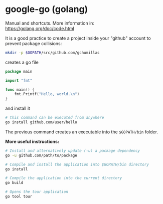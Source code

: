 # google-go (golang)
Manual and shortcuts. More information in:  
https://golang.org/doc/code.html

It is a good practice to create a project inside your "github" account to prevent package collisions:

```bash
mkdir -p $GOPATH/src/github.com/gchumillas
```

creates a go file

```go
package main

import "fmt"

func main() {
	fmt.Printf("Hello, world.\n")
}
```

and install it

```bash
# this command can be executed from anywhere
go install github.com/user/hello
```

The previous command creates an executable into the `$GOPATH/bin` folder.

**More useful instructions:**
```bash
# Install and alternatively update (-u) a package dependency
go -u github.com/path/to/package

# Compile and install the application into $GOPATH/bin directory
go install

# Compile the application into the current directory
go build

# Opens the tour application
go tool tour
```
